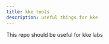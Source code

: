 ```yaml
---
title: kke tools
description: useful things for kke
---
```

This repo should be useful for kke labs
